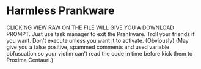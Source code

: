 # Harmless Prankware
CLICKING VIEW RAW ON THE FILE WILL GIVE YOU A DOWNLOAD PROMPT.
Just use task manager to exit the Prankware. Troll your friends if you want. Don't execute unless you want it to activate. (Obviously)
(May give you a false positive, spammed comments and used variable obfuscation so your victim can't read the code in time before kick them to Proxima Centauri.)
